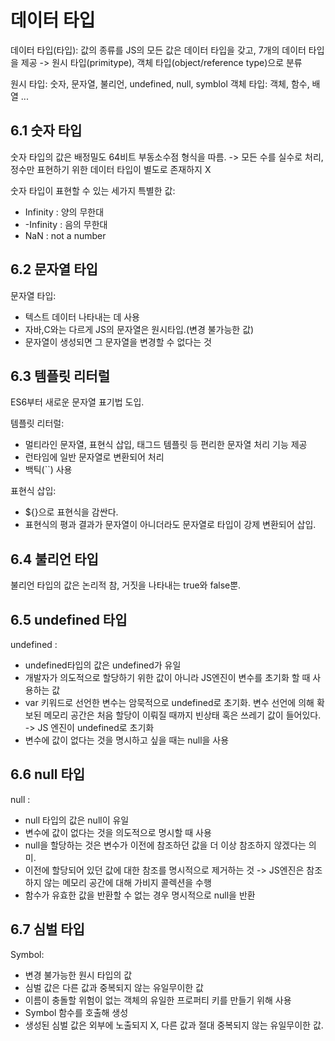 데이터 타입
==========

데이터 타입(타입): 값의 종류를 
JS의 모든 값은 데이터 타입을 갖고, 7개의 데이터 타입을 제공 -> 원시 타입(primitype), 객체 타입(object/reference type)으로 분류

원시 타입: 숫자, 문자열, 불리언, undefined, null, symblol
객체 타입: 객체, 함수, 배열 ...

6.1 숫자 타입
-------------
숫자 타입의 값은 배정밀도 64비트 부동소수점 형식을 따름. ->  모든 수를 실수로 처리, 정수만 표현하기 위한 데이터 타입이 별도로 존재하지 X

숫자 타입이 표현할 수 있는 세가지 특별한 값:
 - Infinity : 양의 무한대
 - -Infinity : 음의 무한대
 - NaN : not a number

6.2 문자열 타입
--------------
문자열 타입: 
 - 텍스트 데이터 나타내는 데 사용
 - 자바,C와는 다르게 JS의 문자열은 원시타입.(변경 불가능한 값)
 - 문자열이 생성되면 그 문자열을 변경할 수 없다는 것

6.3 템플릿 리터럴
----------------
ES6부터 새로운 문자열 표기법 도입.

템플릿 리터럴: 
 - 멀티라인 문자열, 표현식 삽입, 태그드 템플릿 등 편리한 문자열 처리 기능 제공
 - 런타임에 일반 문자열로 변환되어 처리
 - 백틱(``) 사용

표현식 삽입: 
 - ${}으로 표현식을 감싼다.
 - 표현식의 평과 결과가 문자열이 아니더라도 문자열로 타입이 강제 변환되어 삽입.

6.4 불리언 타입
---------------
불리언 타입의 값은 논리적 참, 거짓을 나타내는 true와 false뿐.

6.5 undefined 타입
------------------
undefined : 
 - undefined타입의 값은 undefined가 유일
 - 개발자가 의도적으로 할당하기 위한 값이 아니라 JS엔진이 변수를 초기화 할 때 사용하는 값
 - var 키워드로 선언한 변수는 암묵적으로 undefined로 초기화. 변수 선언에 의해 확보된 메모리 공간은 처음 할당이 이뤄질 때까지 빈상태 혹은 쓰레기 값이 들어있다. 
    -> JS 엔진이 undefined로 초기화
 - 변수에 값이 없다는 것을 명시하고 싶을 때는 null을 사용

6.6 null 타입
-------------
null : 
 - null 타입의 값은 null이 유일
 - 변수에 값이 없다는 것을 의도적으로 명시할 때 사용
 - null을 할당하는 것은 변수가 이전에 참조하던 값을 더 이상 참조하지 않겠다는 의미.
 - 이전에 할당되어 있던 값에 대한 참조를 명시적으로 제거하는 것 -> JS엔진은 참조하지 않는 메모리 공간에 대해 가비지 콜렉션을 수행
 - 함수가 유효한 값을 반환할 수 없는 경우 명시적으로 null을 반환

 6.7 심벌 타입
 -------------
 Symbol: 
  - 변경 불가능한 원시 타입의 값
  - 심벌 값은 다른 값과 중복되지 않는 유일무이한 값
  - 이름이 충돌할 위험이 없는 객체의 유일한 프로퍼티 키를 만들기 위해 사용
  - Symbol 함수를 호출해 생성
  - 생성된 심벌 값은 외부에 노출되지 X, 다른 값과 절대 중복되지 않는 유일무이한 값.
  